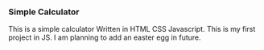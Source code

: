 ### Simple Calculator

This is a simple calculator Written in HTML CSS Javascript.
This is my first project in JS.
I am planning to add an easter egg in future.

